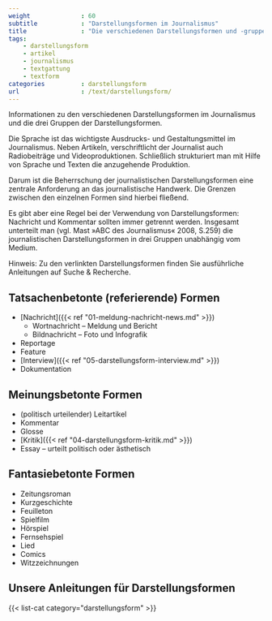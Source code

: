 ```yaml
---
weight              : 60
subtitle            : "Darstellungsformen im Journalismus"
title               : "Die verschiedenen Darstellungsformen und -gruppen"
tags:
    - darstellungsform
    - artikel
    - journalismus
    - textgattung
    - textform
categories          : darstellungsform
url                 : /text/darstellungsform/
---
```

Informationen zu den verschiedenen Darstellungsformen im Journalismus und die drei Gruppen der Darstellungsformen.
<!--more-->

Die Sprache ist das wichtigste Ausdrucks- und Gestaltungsmittel im Journalismus. Neben Artikeln, verschriftlicht der Journalist auch Radiobeiträge und Videoproduktionen. Schließlich strukturiert man mit Hilfe von Sprache und Texten die anzugehende Produktion.

Darum ist die Beherrschung der journalistischen Darstellungsformen eine zentrale Anforderung an das journalistische Handwerk. Die Grenzen zwischen den einzelnen Formen sind hierbei fließend.

Es gibt aber eine Regel bei der Verwendung von Darstellungsformen: Nachricht und Kommentar sollten immer getrennt werden. Insgesamt unterteilt man (vgl. Mast »ABC des Journalismus« 2008, S.259) die journalistischen Darstellungsformen in drei Gruppen unabhängig vom Medium.

Hinweis: Zu den verlinkten Darstellungsformen finden Sie ausführliche Anleitungen auf Suche & Recherche.

## Tatsachenbetonte (referierende) Formen

* [Nachricht]({{< ref "01-meldung-nachricht-news.md" >}})
    * Wortnachricht – Meldung und Bericht
    * Bildnachricht – Foto und Infografik
* Reportage
* Feature
* [Interview]({{< ref "05-darstellungsform-interview.md" >}})
* Dokumentation

## Meinungsbetonte Formen

* (politisch urteilender) Leitartikel
* Kommentar
* Glosse
* [Kritik]({{< ref "04-darstellungsform-kritik.md" >}})
* Essay  – urteilt politisch oder ästhetisch

## Fantasiebetonte Formen

* Zeitungsroman
* Kurzgeschichte
* Feuilleton
* Spielfilm
* Hörspiel
* Fernsehspiel
* Lied
* Comics
* Witzzeichnungen

## Unsere Anleitungen für Darstellungsformen

{{< list-cat category="darstellungsform" >}}

